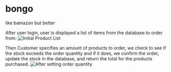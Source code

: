 # bongo
like bamazon but better


After user login, user is displayed a list of items from the database to order from:
![Initial Product List](https://user-images.githubusercontent.com/22946713/27543114-356a2d3e-5a57-11e7-8eb7-b92aa71163e0.png)

Then Customer specifies an amount of products to order, we check to see if the stock exceeds the order quantity and if it does, we confirm the order, update the stock in the database, and return the total for the products purchased.
![After setting order quantity](https://user-images.githubusercontent.com/22946713/27543534-6c173a92-5a58-11e7-97e4-ea4fa05e3325.png)
